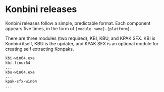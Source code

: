 # Konbini releases

Konbini releases follow a simple, predictable format. Each component appears five times, in the form of `[module name]-[platform]`.

There are three modules (two required); KBI, KBU, and KPAK SFX. KBI is Konbini itself, KBU is the updater, and KPAK SFX is an optional module for creating self extracting Konpaks.

```txt
kbi-win64.exe
kbi-linux64
...
kbu-win64.exe
...
kpak-sfx-win64
...
```
